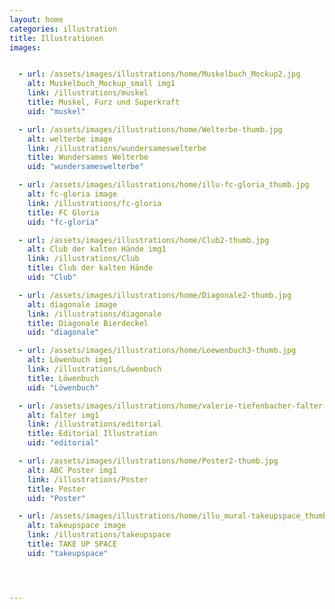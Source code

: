 ```yaml
---
layout: home
categories: illustration
title: Illustrationen
images:


  - url: /assets/images/illustrations/home/Muskelbuch_Mockup2.jpg
    alt: Muskelbuch_Mockup_small img1
    link: /illustrations/muskel
    title: Muskel, Furz und Superkraft
    uid: "muskel"

  - url: /assets/images/illustrations/home/Welterbe-thumb.jpg
    alt: welterbe image
    link: /illustrations/wundersameswelterbe
    title: Wundersames Welterbe
    uid: "wundersameswelterbe"

  - url: /assets/images/illustrations/home/illu-fc-gloria_thumb.jpg
    alt: fc-gloria image
    link: /illustrations/fc-gloria
    title: FC Gloria
    uid: "fc-gloria"

  - url: /assets/images/illustrations/home/Club2-thumb.jpg
    alt: Club der kalten Hände img1
    link: /illustrations/Club
    title: Club der kalten Hände
    uid: "Club"

  - url: /assets/images/illustrations/home/Diagonale2-thumb.jpg
    alt: diagonale image
    link: /illustrations/diagonale
    title: Diagonale Bierdeckel
    uid: "diagonale"

  - url: /assets/images/illustrations/home/Loewenbuch3-thumb.jpg
    alt: Löwenbuch img1
    link: /illustrations/Löwenbuch
    title: Löwenbuch
    uid: "Löwenbuch"

  - url: /assets/images/illustrations/home/valerie-tiefenbacher-falter-pandemie3.jpg
    alt: falter img1
    link: /illustrations/editorial
    title: Editorial Illustration
    uid: "editorial"

  - url: /assets/images/illustrations/home/Poster2-thumb.jpg
    alt: ABC Poster img1
    link: /illustrations/Poster
    title: Poster
    uid: "Poster"

  - url: /assets/images/illustrations/home/illu_mural-takeupspace_thumb.jpg
    alt: takeupspace image
    link: /illustrations/takeupspace
    title: TAKE UP SPACE
    uid: "takeupspace"




---
```

